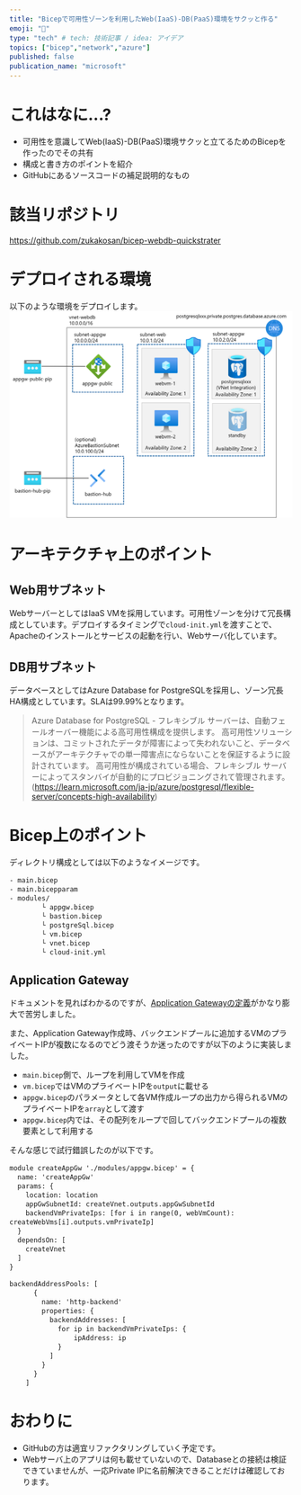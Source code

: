 ```yaml
---
title: "Bicepで可用性ゾーンを利用したWeb(IaaS)-DB(PaaS)環境をサクッと作る"
emoji: "💪"
type: "tech" # tech: 技術記事 / idea: アイデア
topics: ["bicep","network","azure"]
published: false
publication_name: "microsoft"
---
```

# これはなに...?
- 可用性を意識してWeb(IaaS)-DB(PaaS)環境サクッと立てるためのBicepを作ったのでその共有
- 構成と書き方のポイントを紹介
- GitHubにあるソースコードの補足説明的なもの

# 該当リポジトリ
https://github.com/zukakosan/bicep-webdb-quickstrater

# デプロイされる環境
以下のような環境をデプロイします。
![](/images/20231020-bicep-webdb/webdb-arch.png)

# アーキテクチャ上のポイント
## Web用サブネット
WebサーバーとしてはIaaS VMを採用しています。可用性ゾーンを分けて冗長構成としています。デプロイするタイミングで`cloud-init.yml`を渡すことで、Apacheのインストールとサービスの起動を行い、Webサーバ化しています。

## DB用サブネット
データベースとしてはAzure Database for PostgreSQLを採用し、ゾーン冗長HA構成としています。SLAは99.99%となります。
> Azure Database for PostgreSQL - フレキシブル サーバーは、自動フェールオーバー機能による高可用性構成を提供します。 高可用性ソリューションは、コミットされたデータが障害によって失われないこと、データベースがアーキテクチャでの単一障害点にならないことを保証するように設計されています。 高可用性が構成されている場合、フレキシブル サーバーによってスタンバイが自動的にプロビジョニングされて管理されます。(https://learn.microsoft.com/ja-jp/azure/postgresql/flexible-server/concepts-high-availability)

# Bicep上のポイント
ディレクトリ構成としては以下のようなイメージです。
```
- main.bicep
- main.bicepparam
- modules/
        └ appgw.bicep
        └ bastion.bicep
        └ postgreSql.bicep
        └ vm.bicep
        └ vnet.bicep
        └ cloud-init.yml
```
## Application Gateway
ドキュメントを見ればわかるのですが、[Application Gatewayの定義](https://learn.microsoft.com/en-us/azure/templates/microsoft.network/applicationgateways?pivots=deployment-language-bicep)がかなり膨大で苦労しました。

また、Application Gateway作成時、バックエンドプールに追加するVMのプライベートIPが複数になるのでどう渡そうか迷ったのですが以下のように実装しました。
- `main.bicep`側で、ループを利用してVMを作成
- `vm.bicep`ではVMのプライベートIPを`output`に載せる
- `appgw.bicep`のパラメータとして各VM作成ループの出力から得られるVMのプライベートIPを`array`として渡す
- `appgw.bicep`内では、その配列をループで回してバックエンドプールの複数要素として利用する

そんな感じで試行錯誤したのが以下です。

```bicep:main.bicep
module createAppGw './modules/appgw.bicep' = {
  name: 'createAppGw'
  params: {
    location: location
    appGwSubnetId: createVnet.outputs.appGwSubnetId
    backendVmPrivateIps: [for i in range(0, webVmCount): createWebVms[i].outputs.vmPrivateIp]
  }
  dependsOn: [
    createVnet
  ]
}
```

```bicep:appgw.bicep
backendAddressPools: [
      {
        name: 'http-backend'
        properties: {
          backendAddresses: [
            for ip in backendVmPrivateIps: {
                ipAddress: ip
            }
          ]
        }
      }
    ]
```

# おわりに
- GitHubの方は適宜リファクタリングしていく予定です。
- Webサーバ上のアプリは何も載せていないので、Databaseとの接続は検証できていませんが、一応Private IPに名前解決できることだけは確認しております。